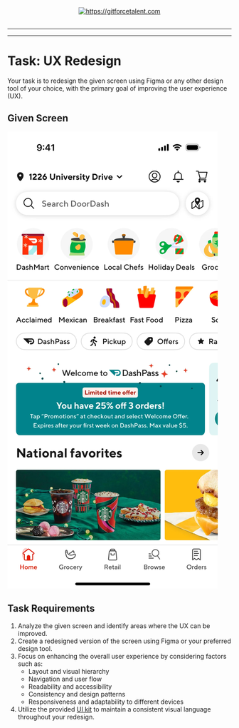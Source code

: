 <div align="center">
	<a target="_blank" href="https://gitforcetalent.com">
        <picture>
            <source media="(prefers-color-scheme: dark)" srcset="https://gitforcetalent.com/_next/image?url=%2Fimages%2Flogo-light.png&w=1920&q=75">
            <source media="(prefers-color-scheme: light)" srcset="https://gitforcetalent.com/_next/image?url=%2Fimages%2Flogo.png&w=1920&q=75">
            <img alt="https://gitforcetalent.com" src="https://gitforcetalent.com/_next/image?url=%2Fimages%2Flogo.png">
        </picture>
	</a>
    <br />
    <br />
</div>

---

---

# Task: UX Redesign

Your task is to redesign the given screen using Figma or any other design tool of your choice, with the primary goal of improving the user experience (UX).

## Given Screen

![Ref. UI](image.png)

## Task Requirements

1. Analyze the given screen and identify areas where the UX can be improved.
2. Create a redesigned version of the screen using Figma or your preferred design tool.
3. Focus on enhancing the overall user experience by considering factors such as:
   - Layout and visual hierarchy
   - Navigation and user flow
   - Readability and accessibility
   - Consistency and design patterns
   - Responsiveness and adaptability to different devices
4. Utilize the provided [UI kit](https://www.figma.com/design/kJdNyLjrI2DhIaW49PpEOd/UI-Starter-Kit?node-id=1823-1994&t=jAJOs1G6qQIqeMNk-1) to maintain a consistent visual language throughout your redesign.
